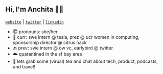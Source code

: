 ## Hi, I'm Anchita 👋🏼 

[`website`](https://anchita.xyz/) | [`twitter`](https://twitter.com/anchita_bora) | [`linkedin`](https://www.linkedin.com/in/anchitabora)

- 😇 pronouns: she/her
- 🌱 curr: swe intern @ tesla, prez @ ucr women in computing, sponsorship director @ citrus hack
- 🔙 prev: swe intern @ ow vc, earlybird @ twitter
- ☁️ quarantined in the sf bay area
- 🍵 lets grab some (virual) tea and chat about tech, product, podcasts, and travel!

<!--
**anchitab/anchitab** is a ✨ _special_ ✨ repository because its `README.md` (this file) appears on your GitHub profile.

Here are some ideas to get you started:

- 🔭 I’m currently working on ...
- 🌱 I’m currently learning ...
- 👯 I’m looking to collaborate on ...
- 🤔 I’m looking for help with ...
- 💬 Ask me about ...
- 📫 How to reach me: ...
- 😄 Pronouns: ...
- ⚡ Fun fact: ...
-->
